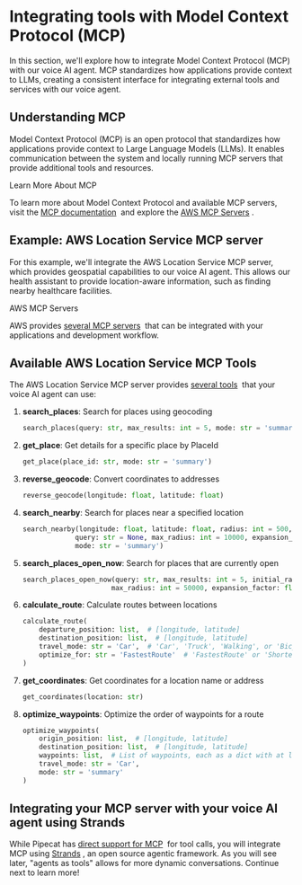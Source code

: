 # Integrating tools with Model Context Protocol (MCP)

In this section, we'll explore how to integrate Model Context Protocol (MCP) with our voice AI agent. MCP standardizes how applications provide context to LLMs, creating a consistent interface for integrating external tools and services with our voice agent.

## Understanding MCP

Model Context Protocol (MCP) is an open protocol that standardizes how applications provide context to Large Language Models (LLMs). It enables communication between the system and locally running MCP servers that provide additional tools and resources.

Learn More About MCP

To learn more about Model Context Protocol and available MCP servers, visit the [MCP documentation](https://modelcontextprotocol.io/docs/concepts/transports)  and explore the [AWS MCP Servers](https://awslabs.github.io/mcp/) .

## Example: AWS Location Service MCP server

For this example, we'll integrate the AWS Location Service MCP server, which provides geospatial capabilities to our voice AI agent. This allows our health assistant to provide location-aware information, such as finding nearby healthcare facilities.

AWS MCP Servers

AWS provides [several MCP servers](https://awslabs.github.io/mcp/)  that can be integrated with your applications and development workflow.

## Available AWS Location Service MCP Tools

The AWS Location Service MCP server provides [several tools](https://awslabs.github.io/mcp/servers/aws-location-mcp-server/)  that your voice AI agent can use:

1. **search_places**: Search for places using geocoding
    
    ```python
    search_places(query: str, max_results: int = 5, mode: str = 'summary')
    ```
    
2. **get_place**: Get details for a specific place by PlaceId
    
    ```python
    get_place(place_id: str, mode: str = 'summary')
    ```
    
3. **reverse_geocode**: Convert coordinates to addresses
    
    ```python
    reverse_geocode(longitude: float, latitude: float)
    ```
    
4. **search_nearby**: Search for places near a specified location
    
    ```python
    search_nearby(longitude: float, latitude: float, radius: int = 500, max_results: int = 5,
                 query: str = None, max_radius: int = 10000, expansion_factor: float = 2.0,
                 mode: str = 'summary')
    ```
    
5. **search_places_open_now**: Search for places that are currently open
    
    ```python
    search_places_open_now(query: str, max_results: int = 5, initial_radius: int = 500,
                          max_radius: int = 50000, expansion_factor: float = 2.0)
    ```
    
6. **calculate_route**: Calculate routes between locations
    
    ```python
    calculate_route(
        departure_position: list,  # [longitude, latitude]
        destination_position: list,  # [longitude, latitude]
        travel_mode: str = 'Car',  # 'Car', 'Truck', 'Walking', or 'Bicycle'
        optimize_for: str = 'FastestRoute'  # 'FastestRoute' or 'ShortestRoute'
    )
    ```
    
7. **get_coordinates**: Get coordinates for a location name or address
    
    ```python
    get_coordinates(location: str)
    ```
    
8. **optimize_waypoints**: Optimize the order of waypoints for a route
    
    ```python
    optimize_waypoints(
        origin_position: list,  # [longitude, latitude]
        destination_position: list,  # [longitude, latitude]
        waypoints: list,  # List of waypoints, each as a dict with at least Position [longitude, latitude]
        travel_mode: str = 'Car',
        mode: str = 'summary'
    )
    ```
    

## Integrating your MCP server with your voice AI agent using Strands

While Pipecat has [direct support for MCP](https://docs.pipecat.ai/server/base-classes/mcp/mcp)  for tool calls, you will integrate MCP using [Strands](https://strandsagents.com/) , an open source agentic framework. As you will see later, "agents as tools" allows for more dynamic conversations. Continue next to learn more!
